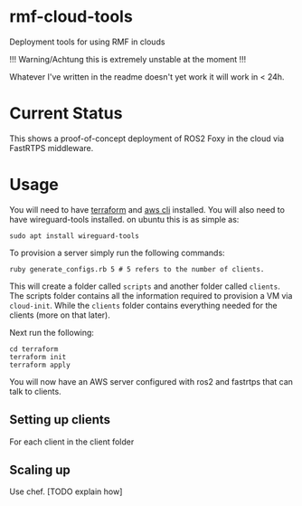 # rmf-cloud-tools
Deployment tools for using RMF in clouds


!!! Warning/Achtung this is extremely unstable at the moment !!!


Whatever I've written in the readme doesn't yet work it will work in 
< 24h.

# Current Status
This shows a proof-of-concept deployment of ROS2 Foxy in the cloud 
via FastRTPS middleware.

# Usage
You will need to have [terraform](https://www.terraform.io/) and 
[aws cli](https://aws.amazon.com/cli/) installed. You will also need
to have wireguard-tools installed. on ubuntu this is as simple as:
```shell
sudo apt install wireguard-tools
```

To provision a server simply run the following commands:
```shell
ruby generate_configs.rb 5 # 5 refers to the number of clients.
```

This will create a folder called `scripts` and another folder called `clients`.
The scripts folder contains all the information required to provision a VM via
`cloud-init`. While the `clients` folder contains everything needed for the
clients (more on that later).

Next run the following:
```
cd terraform
terraform init
terraform apply
```
You will now have an AWS server configured with ros2 and fastrtps that can talk 
to clients.

## Setting up clients
For each client in the client folder


## Scaling up
Use chef. [TODO explain how]